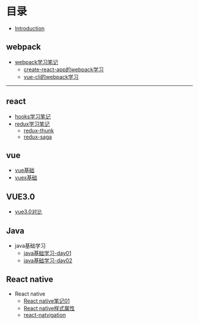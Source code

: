 # 目录

* [Introduction](README.md)

## webpack
* [webpack学习笔记](webpack/index.md)
  * [create-react-app的webpack学习](webpack/react-webpack.md)
  * [vue-cli的webpack学习](webpack/vue-cli.md)
---
## react
* [hooks学习笔记](react/hooks.md)
* [redux学习笔记](react/redux.md)
  * [redux-thunk](react/redux-thunk.md)
  * [redux-saga](react/redux-saga.md)

## vue
* [vue基础](vue/vue.md)
* [vuex基础](vue/vuex.md)

## VUE3.0
* [vue3.0对比](vue3.0/study01.md)

## Java
* java基础学习
  * [java基础学习-day01](java/study01.md)
  * [java基础学习-day02](java/study02.md)
  
## React native
* React native
  * [React native笔记01](rn/study01.md)
  * [React native样式属性](rn/study02.md)
  * [react-natvigation](rn/study03.md)
